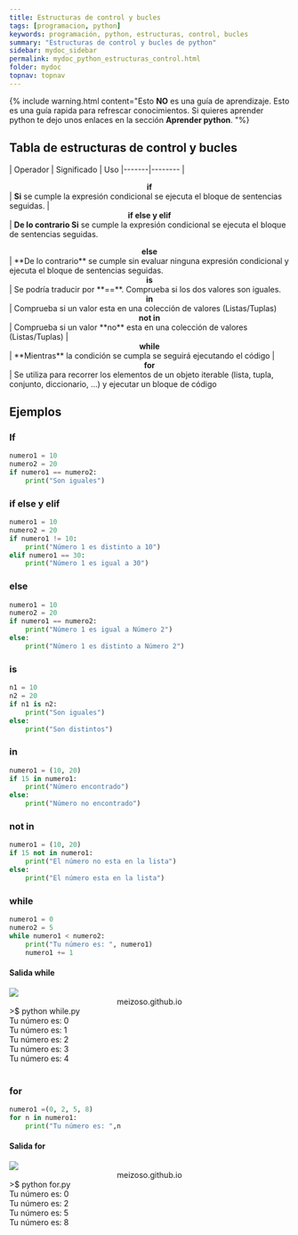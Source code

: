 ```yaml
---
title: Estructuras de control y bucles
tags: [programacion, python]
keywords: programación, python, estructuras, control, bucles
summary: "Estructuras de control y bucles de python"
sidebar: mydoc_sidebar
permalink: mydoc_python_estructuras_control.html
folder: mydoc
topnav: topnav
---
```



{% include warning.html content="Esto <b>NO</b> es una guía de aprendizaje. Esto es una guía rapida para refrescar conocimientos. Si quieres aprender python te dejo unos enlaces en la sección <b>Aprender python</b>.
 "%}

## Tabla de estructuras de control y bucles

| Operador | Significado | Uso
|-------|--------
| <center><b>if</b></center> | **Si** se cumple la expresión condicional se ejecuta el bloque de sentencias seguidas.
| <center><b>if else y elif</b></center> | **De lo contrario Si** se cumple la expresión condicional se ejecuta el bloque de sentencias seguidas.
<center><b>else</b></center> | **De lo contrario** se cumple sin evaluar ninguna expresión condicional y ejecuta el bloque de sentencias seguidas.
<center><b>is</b></center> | Se podría traducir por **==**. Comprueba si los dos valores son iguales.
<center><b>in</b></center> | Comprueba si un valor esta en una colección de valores (Listas/Tuplas)
<center><b>not in</b></center> | Comprueba si un valor **no** esta en una colección de valores (Listas/Tuplas)
| <center><b>while</b></center> | **Mientras** la condición se cumpla se seguirá ejecutando el código
| <center><b>for</b></center> | Se utiliza para recorrer los elementos de un objeto iterable (lista, tupla, conjunto, diccionario, …) y ejecutar un bloque de código

## Ejemplos
### If
```python
numero1 = 10
numero2 = 20
if numero1 == numero2:
    print("Son iguales")
````

### if else y elif
```python
numero1 = 10
numero2 = 20
if numero1 != 10:
    print("Número 1 es distinto a 10")
elif numero1 == 30:
    print("Número 1 es igual a 30")
````

### else
```python
numero1 = 10
numero2 = 20
if numero1 == numero2:
    print("Número 1 es igual a Número 2")
else:
    print("Número 1 es distinto a Número 2")
````

### is
```python
n1 = 10
n2 = 20
if n1 is n2:
    print("Son iguales")
else:
    print("Son distintos")
````

### in
```python
numero1 = (10, 20)
if 15 in numero1:
    print("Número encontrado")
else:
    print("Número no encontrado")
````

### not in
```python
numero1 = (10, 20)
if 15 not in numero1:
    print("El número no esta en la lista")
else:
    print("El número esta en la lista")
````

### while
```python
numero1 = 0
numero2 = 5
while numero1 < numero2:
    print("Tu número es: ", numero1)
    numero1 += 1
````
#### Salida while
<!--TERMINAL-->
<link href="css/miEstilo.css" rel="stylesheet" type="text/css">
<div id="barra"><img src="images/terminal/botones.png" id="botones"><center id="texto_barra">meizoso.github.io</center></div>
<div id="terminal">
>$ python while.py<br/>
Tu número es:  0<br/>
Tu número es:  1<br/>
Tu número es:  2<br/>
Tu número es:  3<br/>
Tu número es:  4<br/></div>
<br/>

### for
```python
numero1 =(0, 2, 5, 8)
for n in numero1:
    print("Tu número es: ",n
````
#### Salida for
<!--TERMINAL-->
<link href="css/miEstilo.css" rel="stylesheet" type="text/css">
<div id="barra"><img src="images/terminal/botones.png" id="botones"><center id="texto_barra">meizoso.github.io</center></div>
<div id="terminal">
>$ python for.py<br/>
Tu número es:  0<br/>
Tu número es:  2<br/>
Tu número es:  5<br/>
Tu número es:  8<br/></div>
<br/>